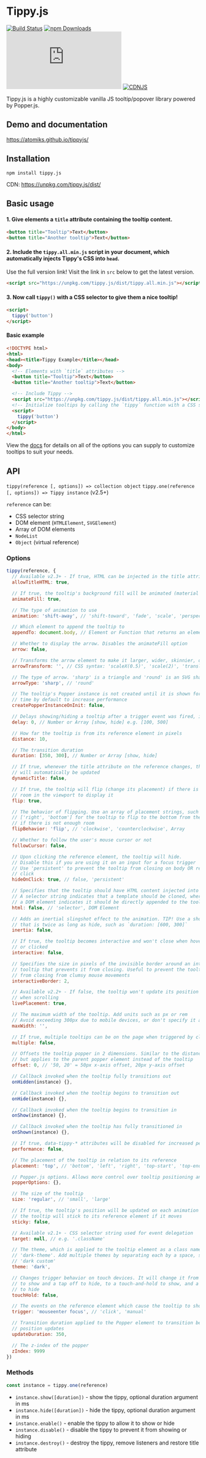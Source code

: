 # Tippy.js

[![Build Status](https://travis-ci.org/atomiks/tippyjs.svg?branch=master)](https://travis-ci.org/atomiks/tippyjs)
[![npm Downloads](https://img.shields.io/npm/dt/tippy.js.svg)](https://www.npmjs.com/package/tippy.js)
![gzip Size](http://img.badgesize.io/https://unpkg.com/tippy.js/dist/tippy.all.min.js?compression=gzip&label=gzip%20size)
[![CDNJS](https://img.shields.io/cdnjs/v/tippy.js.svg)](https://cdnjs.com/libraries/tippy.js)

Tippy.js is a highly customizable vanilla JS tooltip/popover library powered by Popper.js.

## Demo and documentation

https://atomiks.github.io/tippyjs/

## Installation

```
npm install tippy.js
```

CDN: https://unpkg.com/tippy.js/dist/

## Basic usage

#### 1. Give elements a `title` attribute containing the tooltip content.

```html
<button title="Tooltip">Text</button>
<button title="Another tooltip">Text</button>
```

#### 2. Include the `tippy.all.min.js` script in your document, which automatically injects Tippy's CSS into `head`.

Use the full version link! Visit the link in `src` below to get the latest version.

```html
<script src="https://unpkg.com/tippy.js/dist/tippy.all.min.js"></script>
```

#### 3. Now call `tippy()` with a CSS selector to give them a nice tooltip!

```html
<script>
  tippy('button')
</script>
```

#### Basic example

```html
<!DOCTYPE html>
<html>
<head><title>Tippy Example</title></head>
<body>
  <!-- Elements with `title` attributes -->
  <button title="Tooltip">Text</button>
  <button title="Another tooltip">Text</button>

  <!-- Include Tippy -->
  <script src="https://unpkg.com/tippy.js/dist/tippy.all.min.js"></script>
  <!-- Initialize tooltips by calling the `tippy` function with a CSS selector -->
  <script>
    tippy('button')
  </script>
</body>
</html>
```

View the [docs](https://atomiks.github.io/tippyjs/) for details on all of the options you can supply to customize tooltips to suit your needs.

## API

`tippy(reference [, options]) => collection object`
`tippy.one(reference [, options]) => Tippy instance` (v2.5+)

`reference` can be:

* CSS selector string
* DOM element (`HTMLElement`, `SVGElement`)
* Array of DOM elements
* `NodeList`
* `Object` (virtual reference)

### Options

```js
tippy(reference, {
  // Available v2.3+ - If true, HTML can be injected in the title attribute
  allowTitleHTML: true,

  // If true, the tooltip's background fill will be animated (material effect)
  animateFill: true,

  // The type of animation to use
  animation: 'shift-away', // 'shift-toward', 'fade', 'scale', 'perspective'

  // Which element to append the tooltip to
  appendTo: document.body, // Element or Function that returns an element

  // Whether to display the arrow. Disables the animateFill option
  arrow: false,

  // Transforms the arrow element to make it larger, wider, skinnier, offset, etc.
  arrowTransform: '', // CSS syntax: 'scaleX(0.5)', 'scale(2)', 'translateX(5px)' etc.

  // The type of arrow. 'sharp' is a triangle and 'round' is an SVG shape
  arrowType: 'sharp', // 'round'

  // The tooltip's Popper instance is not created until it is shown for the first
  // time by default to increase performance
  createPopperInstanceOnInit: false,

  // Delays showing/hiding a tooltip after a trigger event was fired, in ms
  delay: 0, // Number or Array [show, hide] e.g. [100, 500]

  // How far the tooltip is from its reference element in pixels
  distance: 10,

  // The transition duration
  duration: [350, 300], // Number or Array [show, hide]

  // If true, whenever the title attribute on the reference changes, the tooltip
  // will automatically be updated
  dynamicTitle: false,

  // If true, the tooltip will flip (change its placement) if there is not enough
  // room in the viewport to display it
  flip: true,

  // The behavior of flipping. Use an array of placement strings, such as
  // ['right', 'bottom'] for the tooltip to flip to the bottom from the right
  // if there is not enough room
  flipBehavior: 'flip', // 'clockwise', 'counterclockwise', Array

  // Whether to follow the user's mouse cursor or not
  followCursor: false,

  // Upon clicking the reference element, the tooltip will hide.
  // Disable this if you are using it on an input for a focus trigger
  // Use 'persistent' to prevent the tooltip from closing on body OR reference
  // click
  hideOnClick: true, // false, 'persistent'

  // Specifies that the tooltip should have HTML content injected into it.
  // A selector string indicates that a template should be cloned, whereas
  // a DOM element indicates it should be directly appended to the tooltip
  html: false, // 'selector', DOM Element

  // Adds an inertial slingshot effect to the animation. TIP! Use a show duration
  // that is twice as long as hide, such as `duration: [600, 300]`
  inertia: false,

  // If true, the tooltip becomes interactive and won't close when hovered over
  // or clicked
  interactive: false,

  // Specifies the size in pixels of the invisible border around an interactive
  // tooltip that prevents it from closing. Useful to prevent the tooltip
  // from closing from clumsy mouse movements
  interactiveBorder: 2,

  // Available v2.2+ - If false, the tooltip won't update its position (or flip)
  // when scrolling
  livePlacement: true,

  // The maximum width of the tooltip. Add units such as px or rem
  // Avoid exceeding 300px due to mobile devices, or don't specify it at all
  maxWidth: '',

  // If true, multiple tooltips can be on the page when triggered by clicks
  multiple: false,

  // Offsets the tooltip popper in 2 dimensions. Similar to the distance option,
  // but applies to the parent popper element instead of the tooltip
  offset: 0, // '50, 20' = 50px x-axis offset, 20px y-axis offset

  // Callback invoked when the tooltip fully transitions out
  onHidden(instance) {},

  // Callback invoked when the tooltip begins to transition out
  onHide(instance) {},

  // Callback invoked when the tooltip begins to transition in
  onShow(instance) {},

  // Callback invoked when the tooltip has fully transitioned in
  onShown(instance) {},

  // If true, data-tippy-* attributes will be disabled for increased performance
  performance: false,

  // The placement of the tooltip in relation to its reference
  placement: 'top', // 'bottom', 'left', 'right', 'top-start', 'top-end', etc.

  // Popper.js options. Allows more control over tooltip positioning and behavior
  popperOptions: {},

  // The size of the tooltip
  size: 'regular', // 'small', 'large'

  // If true, the tooltip's position will be updated on each animation frame so
  // the tooltip will stick to its reference element if it moves
  sticky: false,

  // Available v2.1+ - CSS selector string used for event delegation
  target: null, // e.g. '.className'

  // The theme, which is applied to the tooltip element as a class name, i.e.
  // 'dark-theme'. Add multiple themes by separating each by a space, such as
  // 'dark custom'
  theme: 'dark',

  // Changes trigger behavior on touch devices. It will change it from a tap
  // to show and a tap off to hide, to a touch-and-hold to show, and a release
  // to hide
  touchHold: false,

  // The events on the reference element which cause the tooltip to show
  trigger: 'mouseenter focus', // 'click', 'manual'

  // Transition duration applied to the Popper element to transition between
  // position updates
  updateDuration: 350,

  // The z-index of the popper
  zIndex: 9999
})
```

### Methods

```js
const instance = tippy.one(reference)
```

* `instance.show([duration])` - show the tippy, optional duration argument in ms
* `instance.hide([duration])` - hide the tippy, optional duration argument in ms
* `instance.enable()` - enable the tippy to allow it to show or hide
* `instance.disable()` - disable the tippy to prevent it from showing or hiding
* `instance.destroy()` - destroy the tippy, remove listeners and restore title attribute
